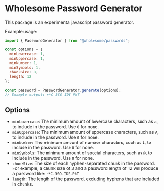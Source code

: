 # Wholesome Password Generator

This package is an experimental javascript password generator.

Example usage:

```js
import { PasswordGenerator } from "@wholesome/passwords";

const options = {
  minLowercase: 1,
  minUppercase: 1,
  minNumber: 1,
  minSymbols: 1,
  chunkSize: 3,
  length: 12
};

const password = PasswordGenerator.generate(options);
// Example output: r*C-3SO-IDE-PkT
```

## Options

* `minLowercase`: The minimum amount of lowercase characters, such as `a`, to include in the password. Use `0` for none.
* `minUppercase`: The minimum amount of uppercase characters, such as `A`, to include in the password. Use `0` for none.
* `minNumber`: The minimum amount of number characters, such as `1`, to include in the password. Use `0` for none.
* `minSymbols`: The minimum amount of special characters, such as `@`, to include in the password. Use `0` for none.
* `chunkSize`: The size of each hyphen-separated chunk in the password. For example, a chunk size of 3 and a password length of 12 will produce a password like: `r*C-3SO-IDE-PkT`
* `length`: The length of the password, excluding hyphens that are included in chunks.
